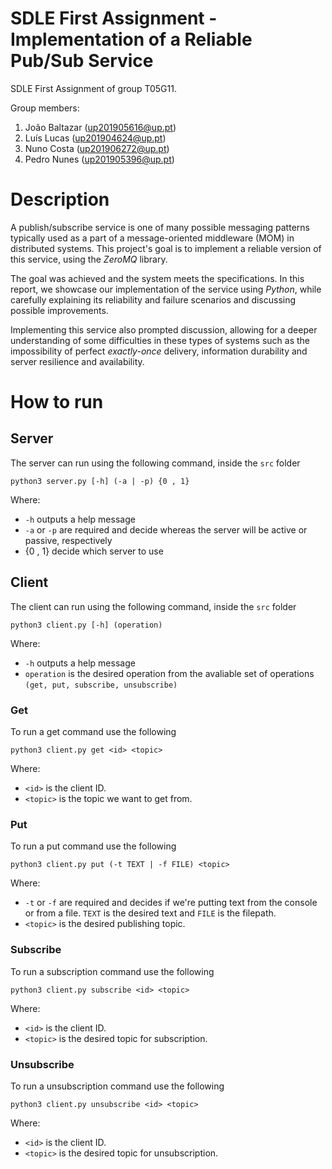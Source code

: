 # SDLE First Assignment - Implementation of a Reliable Pub/Sub Service

SDLE First Assignment of group T05G11.

Group members:

1. João Baltazar (up201905616@up.pt)
2. Luís Lucas (up201904624@up.pt)
3. Nuno Costa (up201906272@up.pt)
4. Pedro Nunes (up201905396@up.pt)

# Description

 A publish/subscribe service is one of many possible messaging patterns typically used as a part of a message-oriented middleware (MOM) in distributed systems. This project's goal is to implement a reliable version of this service, using the *ZeroMQ* library.
    
The goal was achieved and the system meets the specifications. In this report, we showcase our implementation of the service using *Python*, while carefully explaining its reliability and failure scenarios and discussing possible improvements.

Implementing this service also prompted discussion, allowing for a deeper understanding of some difficulties in these types of systems such as the impossibility of perfect *exactly-once* delivery, information durability and server resilience and availability.

# How to run

## Server

The server can run using the following command, inside the ``src`` folder

```
python3 server.py [-h] (-a | -p) {0 , 1}
``` 
Where:
- ``-h`` outputs a help message
- ``-a`` or ``-p`` are required and decide whereas the server will be active or passive, respectively
- {0 , 1} decide which server to use

## Client
The client can run using the following command, inside the ``src`` folder

```
python3 client.py [-h] (operation)
```
Where:
- ``-h`` outputs a help message
- ``operation`` is the desired operation from the avaliable set of operations ``(get, put, subscribe, unsubscribe)``

### Get
To run a get command use the following
```
python3 client.py get <id> <topic>
```
Where:
- ``<id>`` is the client ID.
- ``<topic>`` is the topic we want to get from.
### Put
To run a put command use the following
```
python3 client.py put (-t TEXT | -f FILE) <topic>
```
Where:
- ``-t`` or ``-f`` are required and decides if we're putting text from the console or from a file. ``TEXT`` is the desired text and ``FILE`` is the filepath.
- ``<topic>`` is the desired publishing topic.
### Subscribe
To run a subscription command use the following
```
python3 client.py subscribe <id> <topic>
```
Where:
- ``<id>`` is the client ID.
- ``<topic>`` is the desired topic for subscription.
### Unsubscribe
To run a unsubscription command use the following
```
python3 client.py unsubscribe <id> <topic>
```
Where:
- ``<id>`` is the client ID.
- ``<topic>`` is the desired topic for unsubscription.
